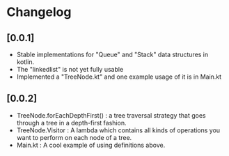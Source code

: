 # Changelog

## [0.0.1]

- Stable implementations for "Queue" and "Stack" data structures in kotlin.
- The "linkedlist" is not yet fully usable
- Implemented a "TreeNode.kt" and one example usage of it is in Main.kt

## [0.0.2]

- TreeNode.forEachDepthFirst() : a tree traversal strategy that goes through a tree in a depth-first fashion.
- TreeNode.Visitor<T> : A lambda which contains all kinds of operations you want to perform on each node of a tree.
- Main.kt : A cool example of using definitions above.